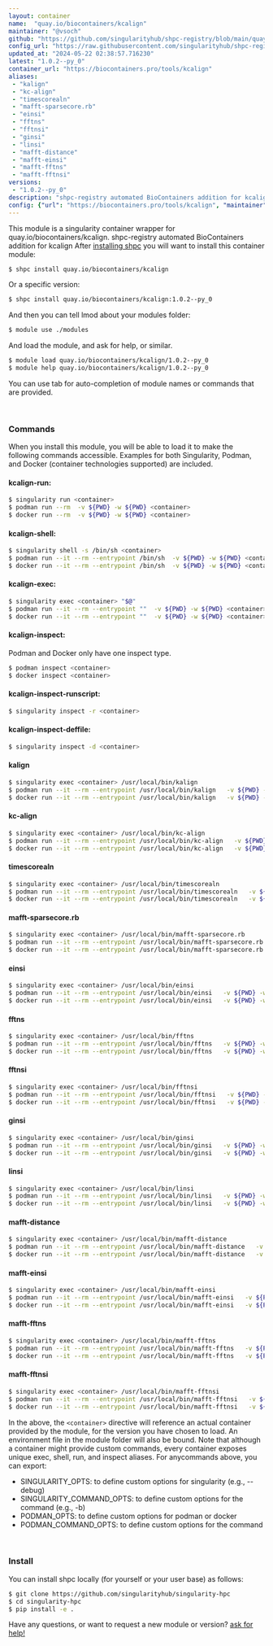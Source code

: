 ```yaml
---
layout: container
name:  "quay.io/biocontainers/kcalign"
maintainer: "@vsoch"
github: "https://github.com/singularityhub/shpc-registry/blob/main/quay.io/biocontainers/kcalign/container.yaml"
config_url: "https://raw.githubusercontent.com/singularityhub/shpc-registry/main/quay.io/biocontainers/kcalign/container.yaml"
updated_at: "2024-05-22 02:38:57.716230"
latest: "1.0.2--py_0"
container_url: "https://biocontainers.pro/tools/kcalign"
aliases:
 - "kalign"
 - "kc-align"
 - "timescorealn"
 - "mafft-sparsecore.rb"
 - "einsi"
 - "fftns"
 - "fftnsi"
 - "ginsi"
 - "linsi"
 - "mafft-distance"
 - "mafft-einsi"
 - "mafft-fftns"
 - "mafft-fftnsi"
versions:
 - "1.0.2--py_0"
description: "shpc-registry automated BioContainers addition for kcalign"
config: {"url": "https://biocontainers.pro/tools/kcalign", "maintainer": "@vsoch", "description": "shpc-registry automated BioContainers addition for kcalign", "latest": {"1.0.2--py_0": "sha256:b1a49ecffa20b85267456b048e3baf616868b808839bc87e7f030732353da17c"}, "tags": {"1.0.2--py_0": "sha256:b1a49ecffa20b85267456b048e3baf616868b808839bc87e7f030732353da17c"}, "docker": "quay.io/biocontainers/kcalign", "aliases": {"kalign": "/usr/local/bin/kalign", "kc-align": "/usr/local/bin/kc-align", "timescorealn": "/usr/local/bin/timescorealn", "mafft-sparsecore.rb": "/usr/local/bin/mafft-sparsecore.rb", "einsi": "/usr/local/bin/einsi", "fftns": "/usr/local/bin/fftns", "fftnsi": "/usr/local/bin/fftnsi", "ginsi": "/usr/local/bin/ginsi", "linsi": "/usr/local/bin/linsi", "mafft-distance": "/usr/local/bin/mafft-distance", "mafft-einsi": "/usr/local/bin/mafft-einsi", "mafft-fftns": "/usr/local/bin/mafft-fftns", "mafft-fftnsi": "/usr/local/bin/mafft-fftnsi"}}
---
```


This module is a singularity container wrapper for quay.io/biocontainers/kcalign.
shpc-registry automated BioContainers addition for kcalign
After [installing shpc](#install) you will want to install this container module:


```bash
$ shpc install quay.io/biocontainers/kcalign
```

Or a specific version:

```bash
$ shpc install quay.io/biocontainers/kcalign:1.0.2--py_0
```

And then you can tell lmod about your modules folder:

```bash
$ module use ./modules
```

And load the module, and ask for help, or similar.

```bash
$ module load quay.io/biocontainers/kcalign/1.0.2--py_0
$ module help quay.io/biocontainers/kcalign/1.0.2--py_0
```

You can use tab for auto-completion of module names or commands that are provided.

<br>

### Commands

When you install this module, you will be able to load it to make the following commands accessible.
Examples for both Singularity, Podman, and Docker (container technologies supported) are included.

#### kcalign-run:

```bash
$ singularity run <container>
$ podman run --rm  -v ${PWD} -w ${PWD} <container>
$ docker run --rm  -v ${PWD} -w ${PWD} <container>
```

#### kcalign-shell:

```bash
$ singularity shell -s /bin/sh <container>
$ podman run --it --rm --entrypoint /bin/sh  -v ${PWD} -w ${PWD} <container>
$ docker run --it --rm --entrypoint /bin/sh  -v ${PWD} -w ${PWD} <container>
```

#### kcalign-exec:

```bash
$ singularity exec <container> "$@"
$ podman run --it --rm --entrypoint ""  -v ${PWD} -w ${PWD} <container> "$@"
$ docker run --it --rm --entrypoint ""  -v ${PWD} -w ${PWD} <container> "$@"
```

#### kcalign-inspect:

Podman and Docker only have one inspect type.

```bash
$ podman inspect <container>
$ docker inspect <container>
```

#### kcalign-inspect-runscript:

```bash
$ singularity inspect -r <container>
```

#### kcalign-inspect-deffile:

```bash
$ singularity inspect -d <container>
```


#### kalign

```bash
$ singularity exec <container> /usr/local/bin/kalign
$ podman run --it --rm --entrypoint /usr/local/bin/kalign   -v ${PWD} -w ${PWD} <container> -c " $@"
$ docker run --it --rm --entrypoint /usr/local/bin/kalign   -v ${PWD} -w ${PWD} <container> -c " $@"
```


#### kc-align

```bash
$ singularity exec <container> /usr/local/bin/kc-align
$ podman run --it --rm --entrypoint /usr/local/bin/kc-align   -v ${PWD} -w ${PWD} <container> -c " $@"
$ docker run --it --rm --entrypoint /usr/local/bin/kc-align   -v ${PWD} -w ${PWD} <container> -c " $@"
```


#### timescorealn

```bash
$ singularity exec <container> /usr/local/bin/timescorealn
$ podman run --it --rm --entrypoint /usr/local/bin/timescorealn   -v ${PWD} -w ${PWD} <container> -c " $@"
$ docker run --it --rm --entrypoint /usr/local/bin/timescorealn   -v ${PWD} -w ${PWD} <container> -c " $@"
```


#### mafft-sparsecore.rb

```bash
$ singularity exec <container> /usr/local/bin/mafft-sparsecore.rb
$ podman run --it --rm --entrypoint /usr/local/bin/mafft-sparsecore.rb   -v ${PWD} -w ${PWD} <container> -c " $@"
$ docker run --it --rm --entrypoint /usr/local/bin/mafft-sparsecore.rb   -v ${PWD} -w ${PWD} <container> -c " $@"
```


#### einsi

```bash
$ singularity exec <container> /usr/local/bin/einsi
$ podman run --it --rm --entrypoint /usr/local/bin/einsi   -v ${PWD} -w ${PWD} <container> -c " $@"
$ docker run --it --rm --entrypoint /usr/local/bin/einsi   -v ${PWD} -w ${PWD} <container> -c " $@"
```


#### fftns

```bash
$ singularity exec <container> /usr/local/bin/fftns
$ podman run --it --rm --entrypoint /usr/local/bin/fftns   -v ${PWD} -w ${PWD} <container> -c " $@"
$ docker run --it --rm --entrypoint /usr/local/bin/fftns   -v ${PWD} -w ${PWD} <container> -c " $@"
```


#### fftnsi

```bash
$ singularity exec <container> /usr/local/bin/fftnsi
$ podman run --it --rm --entrypoint /usr/local/bin/fftnsi   -v ${PWD} -w ${PWD} <container> -c " $@"
$ docker run --it --rm --entrypoint /usr/local/bin/fftnsi   -v ${PWD} -w ${PWD} <container> -c " $@"
```


#### ginsi

```bash
$ singularity exec <container> /usr/local/bin/ginsi
$ podman run --it --rm --entrypoint /usr/local/bin/ginsi   -v ${PWD} -w ${PWD} <container> -c " $@"
$ docker run --it --rm --entrypoint /usr/local/bin/ginsi   -v ${PWD} -w ${PWD} <container> -c " $@"
```


#### linsi

```bash
$ singularity exec <container> /usr/local/bin/linsi
$ podman run --it --rm --entrypoint /usr/local/bin/linsi   -v ${PWD} -w ${PWD} <container> -c " $@"
$ docker run --it --rm --entrypoint /usr/local/bin/linsi   -v ${PWD} -w ${PWD} <container> -c " $@"
```


#### mafft-distance

```bash
$ singularity exec <container> /usr/local/bin/mafft-distance
$ podman run --it --rm --entrypoint /usr/local/bin/mafft-distance   -v ${PWD} -w ${PWD} <container> -c " $@"
$ docker run --it --rm --entrypoint /usr/local/bin/mafft-distance   -v ${PWD} -w ${PWD} <container> -c " $@"
```


#### mafft-einsi

```bash
$ singularity exec <container> /usr/local/bin/mafft-einsi
$ podman run --it --rm --entrypoint /usr/local/bin/mafft-einsi   -v ${PWD} -w ${PWD} <container> -c " $@"
$ docker run --it --rm --entrypoint /usr/local/bin/mafft-einsi   -v ${PWD} -w ${PWD} <container> -c " $@"
```


#### mafft-fftns

```bash
$ singularity exec <container> /usr/local/bin/mafft-fftns
$ podman run --it --rm --entrypoint /usr/local/bin/mafft-fftns   -v ${PWD} -w ${PWD} <container> -c " $@"
$ docker run --it --rm --entrypoint /usr/local/bin/mafft-fftns   -v ${PWD} -w ${PWD} <container> -c " $@"
```


#### mafft-fftnsi

```bash
$ singularity exec <container> /usr/local/bin/mafft-fftnsi
$ podman run --it --rm --entrypoint /usr/local/bin/mafft-fftnsi   -v ${PWD} -w ${PWD} <container> -c " $@"
$ docker run --it --rm --entrypoint /usr/local/bin/mafft-fftnsi   -v ${PWD} -w ${PWD} <container> -c " $@"
```



In the above, the `<container>` directive will reference an actual container provided
by the module, for the version you have chosen to load. An environment file in the
module folder will also be bound. Note that although a container
might provide custom commands, every container exposes unique exec, shell, run, and
inspect aliases. For anycommands above, you can export:

 - SINGULARITY_OPTS: to define custom options for singularity (e.g., --debug)
 - SINGULARITY_COMMAND_OPTS: to define custom options for the command (e.g., -b)
 - PODMAN_OPTS: to define custom options for podman or docker
 - PODMAN_COMMAND_OPTS: to define custom options for the command

<br>

### Install

You can install shpc locally (for yourself or your user base) as follows:

```bash
$ git clone https://github.com/singularityhub/singularity-hpc
$ cd singularity-hpc
$ pip install -e .
```

Have any questions, or want to request a new module or version? [ask for help!](https://github.com/singularityhub/singularity-hpc/issues)